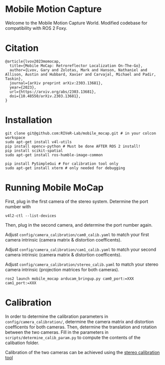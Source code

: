 # Mobile Motion Capture
Welcome to the Mobile Motion Capture World. Modified codebase for compatibility with ROS 2 Foxy.

# Citation
```
@article{lvov2023momocap,
  title={Mobile MoCap: Retroreflector Localization On-The-Go},
  author={Lvov, Gary and Zolotas, Mark and Hanson, Nathaniel and Allison, Austin and Hubbard, Xavier and Carvajal, Michael and Padir, Taskin},
  journal={arXiv preprint arXiv:2303.13681},
  year={2023},
  url={https://arxiv.org/abs/2303.13681},
  doi={10.48550/arXiv.2303.13681},
}
```

# Installation 
```
git clone git@github.com:RIVeR-Lab/mobile_mocap.git # in your colcon workspace
sudo apt-get install v4l-utils
pip install opencv-python # Must be done AFTER ROS 2 install!
pip install scikit-spatial
sudo apt-get install ros-humble-image-common

pip install PySimpleGui # For calibration tool only
sudo apt-get install xterm # only needed for debugging
```

# Running Mobile MoCap
First, plug in the first camera of the stereo system. Determine the port number with
```
v4l2-ctl --list-devices
```
Then, plug in the second camera, and determine the port number again.

Adjust ```config/camera_calibration/cam0_calib.yaml``` to match your first camera intrinsic (camera matrix & distortion coefficents).

Adjust ```config/camera_calibration/cam1_calib.yaml``` to match your second camera intrinsic (camera matrix & distortion coefficents).

Adjust ```config/camera_calibration/stereo_calib.yaml``` to match your stereo camera intrinsic (projection matrices for both cameras).
```
ros2 launch mobile_mocap arducam_bringup.py cam0_port:=XXX cam1_port:=XXX
```

# Calibration
In order to determine the calibration parameters in ```config/camera_calibration/```, determine the camera matrix and distortion coefficents for both cameras.
Then, determine the translation and rotation between the two cameras. Fill in the parameters in ```scripts/determine_calib_param.py``` to compute the contents
of the calibation folder.

Calibration of the two cameras can be achieved using the [stereo calibration tool](https://github.com/sourishg/stereo-calibration)
